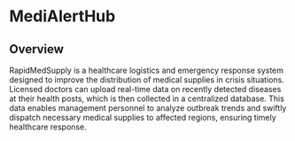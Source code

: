 # MediAlertHub

## Overview

RapidMedSupply is a healthcare logistics and emergency response system designed to improve the distribution of medical supplies in crisis situations. Licensed doctors can upload real-time data on recently detected diseases at their health posts, which is then collected in a centralized database. This data enables management personnel to analyze outbreak trends and swiftly dispatch necessary medical supplies to affected regions, ensuring timely healthcare response.